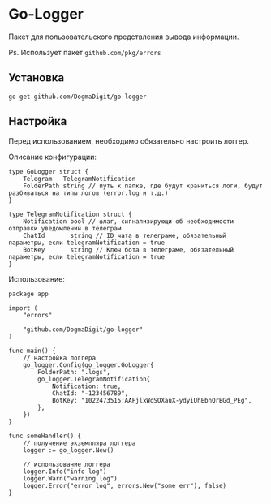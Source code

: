 # Go-Logger

Пакет для пользовательского предствления вывода информации.

Ps. Использует пакет `github.com/pkg/errors`

## Установка

`go get github.com/DogmaDigit/go-logger`

## Настройка

Перед использованием, необходимо обязательно настроить логгер.

Описание конфигурации:
```
type GoLogger struct {
	Telegram   TelegramNotification
	FolderPath string // путь к папке, где будут храниться логи, будут разбиваться на типы логов (error.log и т.д.) 
}

type TelegramNotification struct {
	Notification bool // флаг, сигнализирующи об необходимости отправки уведомлений в телеграм
	ChatId       string // ID чата в телеграме, обязательный параметры, если telegramNotification = true
	BotKey       string // Ключ бота в телеграме, обязательный параметры, если telegramNotification = true
}
```

Использование:
```
package app

import (
	"errors"

	"github.com/DogmaDigit/go-logger"
)

func main() {
	// настройка логгера
	go_logger.Config(go_logger.GoLogger{
		FolderPath: ".logs",
		go_logger.TelegramNotification{
			Notification: true,
			ChatId: "-123456789",
			BotKey: "1022473515:AAFjlxWqSOXauX-ydyiUhEbnQrBGd_PEg",
		},
	})
}

func someHandler() {
	// получение экземпляра логгера
	logger := go_logger.New()

	// использование логгера
	logger.Info("info log")
	logger.Warn("warning log")
	logger.Error("error log", errors.New("some err"), false)
}
```
